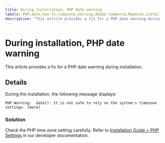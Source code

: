 ```yaml
---
title: During installation, PHP date warning
labels: PHP,date,how to,timezone,warning,Adobe Commerce,Magento,installation
description: "This article provides a fix for a PHP date warning during installation."
---
```


# During installation, PHP date warning

This article provides a fix for a PHP date warning during installation.

<h2 id="details">Details</h2>

During the installation, the following message displays:

```text
PHP Warning:  date(): It is not safe to rely on the system's timezone settings. [more]
```

<h3 id="solution">Solution</h3>

Check the PHP time zone setting carefully. Refer to [Installation Guide > PHP Settings](https://devdocs.magento.com/guides/v2.3/install-gde/prereq/php-settings.html) in our developer documentation.